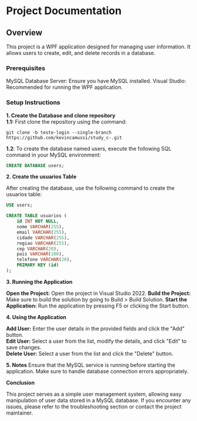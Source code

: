﻿
# Project Documentation

## Overview

This project is a WPF application designed for managing user information. It allows users to create, edit, and delete records in a database.

### Prerequisites

MySQL Database Server: Ensure you have MySQL installed.
Visual Studio: Recommended for running the WPF application.

### Setup Instructions

**1. Create the Database and clone repository**  
**1.1:** First clone the repository using the command:
```git
git clone -b teste-login --single-branch https://github.com/kevincamussi/study_c-.git
```

**1.2**: To create the database named users, execute the following SQL command in your MySQL environment:

```sql
CREATE DATABASE users;
```

**2. Create the usuarios Table**

After creating the database, use the following command to create the usuarios table:

```sql
USE users;

CREATE TABLE usuarios (
    id INT NOT NULL,
    nome VARCHAR(255),
    email VARCHAR(255),
    cidade VARCHAR(255),
    regiao VARCHAR(255),
    cep VARCHAR(20),
    pais VARCHAR(100),
    telefone VARCHAR(20),
    PRIMARY KEY (id)
);
```

**3. Running the Application**

**Open the Project:** Open the project in Visual Studio 2022.
**Build the Project:** Make sure to build the solution by going to Build > Build Solution.
**Start the Application:** Run the application by pressing F5 or clicking the Start button.

**4. Using the Application**

**Add User:** Enter the user details in the provided fields and click the "Add" button.  
**Edit User:** Select a user from the list, modify the details, and click "Edit" to save changes.  
**Delete User:** Select a user from the list and click the "Delete" button.  
 
**5. Notes**
Ensure that the MySQL service is running before starting the application.
Make sure to handle database connection errors appropriately.

**Conclusion**


This project serves as a simple user management system, allowing easy manipulation of user data stored in a MySQL database. If you encounter any issues, please refer to the troubleshooting section or contact the project maintainer.